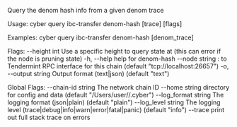 Query the denom hash info from a given denom trace

Usage:
  cyber query ibc-transfer denom-hash [trace] [flags]

Examples:
cyber query ibc-transfer denom-hash [denom_trace]

Flags:
      --height int      Use a specific height to query state at (this can error if the node is pruning state)
  -h, --help            help for denom-hash
      --node string     <host>:<port> to Tendermint RPC interface for this chain (default "tcp://localhost:26657")
  -o, --output string   Output format (text|json) (default "text")

Global Flags:
      --chain-id string     The network chain ID
      --home string         directory for config and data (default "/Users/user//.cyber")
      --log_format string   The logging format (json|plain) (default "plain")
      --log_level string    The logging level (trace|debug|info|warn|error|fatal|panic) (default "info")
      --trace               print out full stack trace on errors
